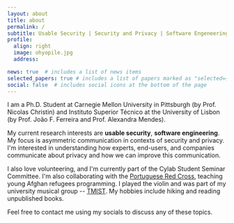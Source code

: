 ```yaml
---
layout: about
title: about
permalink: /
subtitle: Usable Security | Security and Privacy | Software Engeneering
profile:
  align: right
  image: ohyopile.jpg
  address: 

news: true  # includes a list of news items
selected_papers: true # includes a list of papers marked as "selected={true}"
social: false  # includes social icons at the bottom of the page
---
```

I am a Ph.D. Student at Carnegie Mellon University in Pittsburgh (by Prof. Nicolas Christin) and Instituto Superior Técnico at the University of Lisbon (by Prof. João F. Ferreira and Prof. Alexandra Mendes). 

My current research interests are **usable security**, **software engineering**. My focus is asymmetric communication in contexts of security and privacy. I'm interested in understanding how experts, end-users, and companies communicate about privacy and how we can improve this communication. 

I also love volunteering, and I'm currently part of the Cylab Student Seminar Committee. I'm also collaborating with the [Portuguese Red Cross](https://www.cruzvermelha.pt/estruturas-locais-lista/169-castelo-branco.html), teaching young Afghan refugees programming. I played the violin and was part of my university musical group -- [TMIST](https://tmist.tecnico.ulisboa.pt/). My hobbies include hiking and reading unpublished books.


Feel free to contact me using my socials to discuss any of these topics.

<!-- My hobbies include I'm currently collaborating with the [Adamastor Project](https://projectoadamastor.org/) that aims to bring free public domain ebooks to more people. --> 


<!-- <a href='#'>Affiliations</a>. -->


<!-- Write your biography here. Tell the world about yourself. Link to your favorite [subreddit](http://reddit.com). You can put a picture in, too. The code is already in, just name your picture `prof_pic.jpg` and put it in the `img/` folder.

Put your address / P.O. box / other info right below your picture. You can also disable any these elements by editing `profile` property of the YAML header of your `_pages/about.md`. Edit `_bibliography/papers.bib` and Jekyll will render your [publications page](/al-folio/publications/) automatically.

Link to your social media connections, too. This theme is set up to use [Font Awesome icons](http://fortawesome.github.io/Font-Awesome/) and [Academicons](https://jpswalsh.github.io/academicons/), like the ones below. Add your Facebook, Twitter, LinkedIn, Google Scholar, or just disable all of them. -->
